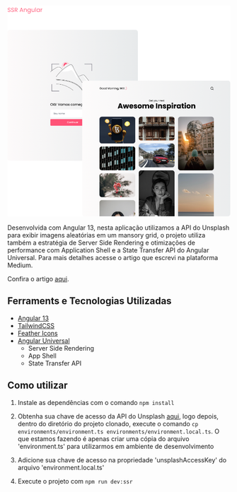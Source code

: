 <br>
  <img src="./github/ssr-ng.png" style="width: 600px;" />
<br>

Desenvolvida com Angular 13, nesta aplicação utilizamos a API do Unsplash para exibir imagens aleatórias em um mansory grid, o projeto utiliza também a estratégia de Server Side Rendering e otimizações de performance com Application Shell e a State Transfer API do Angular Universal. Para mais detalhes acesse o artigo que escrevi na plataforma Medium.

Confira o artigo [aqui](https://medium.com/@willAmaral/frontend-e-ssr-de-volta-%C3%A0s-origens-6954e620e7d).

## Ferraments e Tecnologias Utilizadas

- [Angular 13](https://angular.io/)
- [TailwindCSS](https://tailwindcss.com/)
- [Feather Icons](https://feathericons.com/)
- [Angular Universal](https://angular.io/guide/universal)
  - Server Side Rendering
  - App Shell
  - State Transfer API

## Como utilizar

1. Instale as dependências com o comando
   `npm install`

2. Obtenha sua chave de acesso da API do Unsplash [aqui](https://unsplash.com/developers), logo depois, dentro do diretório do projeto clonado, execute o comando
  `cp environments/environment.ts environments/environment.local.ts`.  O que estamos fazendo é apenas criar uma cópia do arquivo 'environment.ts' para utilizarmos em ambiente de desenvolvimento

3. Adicione sua chave de acesso na propriedade 'unsplashAccessKey' do arquivo 'environment.local.ts'

4. Execute o projeto com
   `npm run dev:ssr`

<br>